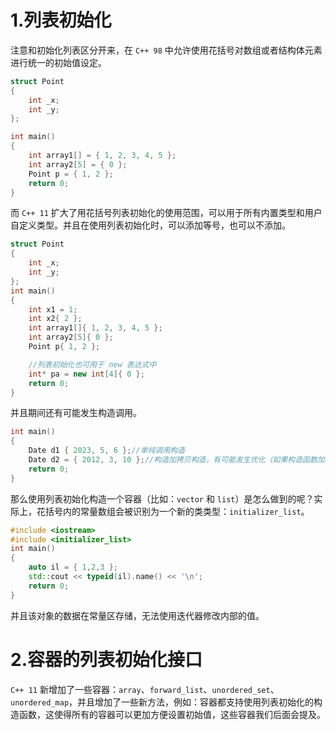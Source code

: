 # 1.列表初始化

注意和初始化列表区分开来，在 `C++ 98` 中允许使用花括号对数组或者结构体元素进行统一的初始值设定。

```cpp
struct Point
{
    int _x;
    int _y;
};

int main()
{
    int array1[] = { 1, 2, 3, 4, 5 };
    int array2[5] = { 0 };
    Point p = { 1, 2 };
    return 0;
}
```

而 `C++ 11` 扩大了用花括号列表初始化的使用范围，可以用于所有内置类型和用户自定义类型。并且在使用列表初始化时，可以添加等号，也可以不添加。

```cpp
struct Point
{
    int _x;
    int _y;
};
int main()
{
    int x1 = 1;
    int x2{ 2 };
    int array1[]{ 1, 2, 3, 4, 5 };
    int array2[5]{ 0 };
    Point p{ 1, 2 };

    //列表初始化也可用于 new 表达式中
    int* pa = new int[4]{ 0 };
    return 0;
}
```

并且期间还有可能发生构造调用。

```cpp
int main()
{
    Date d1 { 2023, 5, 6 };//单纯调用构造
    Date d2 = { 2012, 3, 10 };//构造加拷贝构造，有可能发生优化（如果构造函数加上 explicit 这句话就非法了）
    return 0;
}
```

那么使用列表初始化构造一个容器（比如：`vector` 和 `list`）是怎么做到的呢？实际上，花括号内的常量数组会被识别为一个新的类类型：`initializer_list`。

`````cpp
#include <iostream>
#include <initializer_list>
int main()
{
    auto il = { 1,2,3 };
    std::cout << typeid(il).name() << '\n';
    return 0;
}
`````

并且该对象的数据在常量区存储，无法使用迭代器修改内部的值。

# 2.容器的列表初始化接口

`C++ 11` 新增加了一些容器：`array`、`forward_list`、`unordered_set`、`unordered_map`，并且增加了一些新方法，例如：容器都支持使用列表初始化的构造函数，这使得所有的容器可以更加方便设置初始值，这些容器我们后面会提及。